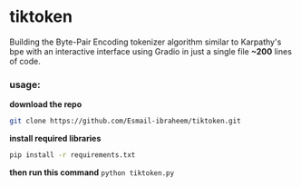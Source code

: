 # tiktoken
Building the Byte-Pair Encoding tokenizer algorithm similar to Karpathy's bpe with an interactive interface using Gradio in just a single file **~200** lines of code.

### usage:
**download the repo**
```Bash
git clone https://github.com/Esmail-ibraheem/tiktoken.git
```

**install required libraries**
```Bash
pip install -r requirements.txt
```

**then run this command**
`python tiktoken.py`
